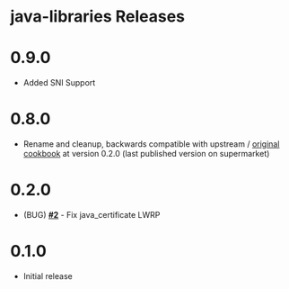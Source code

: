 # java-libraries Releases

# 0.9.0

* Added SNI Support

# 0.8.0

* Rename and cleanup, backwards compatible with upstream / [original cookbook](https://github.com/agileorbit-cookbooks/java-libraries) at version 0.2.0 (last published version on supermarket)

# 0.2.0

* (BUG) **[#2](https://github.com/socrata-cookbooks/java-libraries/pull/2)** - Fix java_certificate LWRP

# 0.1.0

* Initial release
